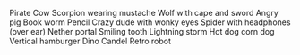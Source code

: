 Pirate Cow
Scorpion wearing mustache
Wolf with cape and sword
Angry pig
Book worm
Pencil
Crazy dude with wonky eyes
Spider with headphones (over ear)
Nether portal
Smiling tooth
Lightning storm
Hot dog 
corn dog
Vertical hamburger
Dino
Candel
Retro robot